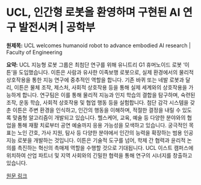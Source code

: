# UCL, 인간형 로봇을 환영하며 구현된 AI 연구 발전시켜 | 공학부

**원제목:** UCL welcomes humanoid robot to advance embodied AI research | Faculty of Engineering

**요약:** UCL 지능형 로봇 그룹은 최첨단 연구를 위해 유니트리 G1 휴머노이드 로봇 ‘이튼’을 도입했습니다. 이튼은 사람과 유사한 이족보행 로봇으로, 실제 환경에서의 물리적 상호작용을 통한 지능 연구에 중추적인 역할을 합니다. 기존 바퀴 또는 네발 로봇과 달리, 이튼은 물체 조작, 제스처, 사회적 상호작용 등을 통해 실제 세계와의 상호작용을 가능하게 합니다.  연구팀은 이를 통해 물리적 지능과 인지 학습의 결합을 탐구하며, 숙련된 조작, 운동 학습, 사회적 상호작용 및 협업 행동 등을 실험합니다.  첨단 감각 시스템을 갖춘 이튼은 주변 환경을 인식하고, 인간의 행동을 이해하며, 적절한 결정을 내릴 수 있도록 맞춤형 알고리즘이 개발되고 있습니다.  헬스케어, 교육, 예술 등 다양한 분야와의 협업을 통해 재활 치료부터 공연 예술까지 응용 가능성을 모색하고 있습니다.  궁극적인 목표는 노인 간호, 가사 지원, 탐사 등 다양한 분야에서 인간의 능력을 확장하는 범용 인공지능 로봇을 개발하는 것입니다.  이튼은 기술적 도구를 넘어, 학제 간 협력과 윤리적 논의를 촉진하는 혁신의 촉매제 역할을 수행할 것으로 기대됩니다.  UCL 이스트 캠퍼스에 위치하여 산업 파트너 및 지역 사회와의 긴밀한 협력을 통해 연구의 시너지를 창출하고 있습니다.

[원문 링크](https://www.ucl.ac.uk/engineering/news/ucl-welcomes-humanoid-robot-advance-embodied-ai-research)

